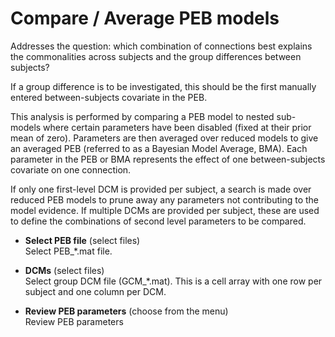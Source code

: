 # Compare / Average PEB models  
Addresses the question: which combination of connections best explains the commonalities across subjects and the group differences between subjects?   

If a group difference is to be investigated, this should be the first manually entered between-subjects covariate in the PEB.   

This analysis is performed by comparing a PEB model to nested sub-models where certain parameters have been disabled (fixed at their prior mean of zero). Parameters are then averaged over reduced models to give an averaged PEB (referred to as a Bayesian Model Average, BMA). Each parameter in the PEB or BMA represents the effect of one between-subjects covariate on one connection.   

If only one first-level DCM is provided per subject, a search is made over reduced PEB models to prune away any parameters not contributing to the model evidence. If multiple DCMs are provided per subject, these are used to define the combinations of second level parameters to be compared.   

* **Select PEB file** (select files)  
Select PEB_*.mat file.   

* **DCMs** (select files)  
Select group DCM file (GCM_*.mat). This is a cell array with one row per subject and one column per DCM.   

* **Review PEB parameters** (choose from the menu)  
Review PEB parameters   
